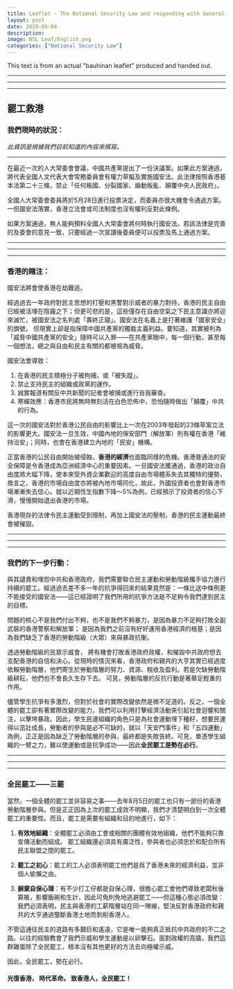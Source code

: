 ```yaml
---
title: Leaflet - The National Security Law and responding with General Strikes
layout: post
date: 2020-05-04
description: 
image: NSL Leaf/English.png
categories: ["National Security Law"] 
---
```


This text is from an actual "bauhinan leaflet" produced and handed out.

***
***
***

## 罷工救港

### 我們現時的狀況：
_此資訊是根據我們目前知道的內容來撰寫。_
***
在最近一次的人大常委會會議，中國共產黨提出了一份決議案。如果此方案通過，將代表全國人文代表大會常務委員會有權力草擬及實施國安法。此法律按照香港基本法第二十三條，禁止「任何叛國、分裂國家、煽動叛亂、顛覆中央人民政府」。

全國人大常委會委員將於5月28日進行投票決定，而委員亦很大機會令通過方案。一但國安法落實，香港立法會或司法制度也沒有權利反對此條例。

如果方案通過，無人能夠預料全國人大常委會將何時執行國安法。若該法律是完善的及委會的意見一致，只要經過一次宣讀後委員便可以投票及馬上通過方案。

***
***
***

### 香港的賭注：
國安法將會使香港在劫難逃。

經過過去一年政府對民主思想的打壓和黑警對示威者的暴力對待，香港的民主自由已經被活埋在陰霾之下；但更可悲的是，這些僅存在自由空氣之下民主意識亦將迎來滅忙，被國安法之名判處「壽終正寢」。國安法在名義上是打著維護「國家安全」的旗號， 但現實上卻是指保障中國共產黨的獨裁主義利益。要知道，其實被判為「威脅中國共產黨的安全」隨時可以入罪——在共產黨眼中，每一個行動，甚至每一個想法，總之與自由和民主有關的都被視為威脅。

國安法會導致：
1.	在香港的民主積極分子被拘捕，或「被失蹤」。
2.	禁止支持民主的組織或政黨的運作。
3.	誠實報道有關反中共新聞的記者會被捕或進行自我審查。
4.	寒蟬效應：香港市民將無時無刻活在白色恐佈中，恐怕隨時做出「顛覆」中共的行為。

這一次的國安法對於香港公民自由的影響比上一次在2003年發起的23條草案立法的影響更大。國安法一旦生效，中國內地的保安部門（解放軍）則有權在香港「維持治安」；同時，也會在香港建立內地的「民安」機構。

正當香港的公民自由開始被侵蝕，**香港的經濟**也面臨同樣的危機。香港普通法的安全保障是令香港成為亞洲經濟中心的重要因素。一旦國安法獲通過，香港的政治自由度將大幅下降，使本來受外資企業歡迎的高度自由市場體系失去其獨特的優勢，換言之，香港的市場自由度亦將被內地市場同化，故此，外國投資者也會對香港市場漸漸失去信心。就以近期恆生指數下降～5%為例，已經預示了投資者的信心下滑，慢慢開始退出香港的市場。

香港現存的法律令民主運動受到限制，再加上國安法的壓制，香港的民主運動最終會被摧毀。

***
***
***

### 我們的下一步行動：
與其讉責和埋怨中共和香港政府，我們需要聯合民主運動和勞動階級攜手協力進行持續的罷工。經過過去差不多一年的抗爭得回來的結果竟然是：一條比送中條例更不能接受的國安法——這已經證明了我們所用的抗爭方法是不足夠令我們達到民主的目標。

問題的核心不是我們付出不夠，也不是我們不夠暴力，是因為暴力不足夠打敗全副武裝的香港警察和解放軍； 是因為我們之前沒有好好運用香港經濟的根基；是因為我們缺乏了香港的勞動階級（大眾）來與暴政抗衡。

透過勞動階級的民眾示威會， 將有機會打敗香港政府政權，和摧毀中共政府想去支配香港的自信和決心。從現時的情況來看，香港政府和親共的大亨其實已經過度依賴勞動階層，他們寄生於勞動階層的努力、資源、稅收及盈利。若是欠缺勞動階級耕耘，他們也不會長久生存下去。 可見，勞動階層的反抗行動是著舉足輕重的作用。

儘管學生抗爭有多激烈，但對於社會的實際改變依然是微不足道的。反之，一個全體的罷工卻有著實際改變的能力，我們可以利用打擊經濟活動來引起社會迴響和關注，以擊垮暴政。因此，學生民運組織的角色只是為社會運動埋下種籽，想要民運得以茁壯成長，勞動者的參與是必不可缺的，就以「天安門事件」和「五四運動」為例，正正是因為缺乏了勞動階層的參與，最終都是失敗告終。可見，單憑學生組織的一臂之力，難以使運動或是抗爭成功——因此**全民罷工是勢在必行**。

***
***
***

### 全民罷工——三罷

當然，一個全體的罷工並非容易之事——去年8月5日的罷工也只有一部份的香港勞動階層參與。但是正正因為上次的罷工成效不明顯，我們才清楚明白到一次全體罷工的重要性。而且，罷工是需要有組織和目的地進行，如下：

1.	**有效地組織**：全體罷工必須由工會或相關的團體有效地組織，他們不能夠只靠宣傳活動而組成。 罷工組織還必須具有廣泛性，參與者也必須忠於和配合所有民主聯盟之間的罷工。

2.	**罷工之初心**：罷工的工人必須表明罷工他們是爲了香港未來的經濟利益，並非個人偷懶之由。

3.	**摒棄自保心理**：有不少打工仔都是自保心理，很擔心罷工會他們導致老闆秋後算賬，影響飯碗和生計，因此可免則免地逃避罷工——但這種心態必須改變： 我們必須表明，民主與香港的工薪階層站在同一陣線，堅決反對香港政府和親共的大亨通過壟斷香港土地而剝削香港人。

不管這通往民主的道路有多艱巨和遙遠，它是唯一能夠真正抵抗中共政府的不二之路。以往的經驗教會了我們示威和學生運動是以卵擊石。面對政權的高牆，我們這群雞蛋除了全民罷工，根本沒有其他更好的方法去向極權示威。

因此，全民罷工，勢在必行。


#### 光復香港， 時代革命。 致香港人，全民罷工！













